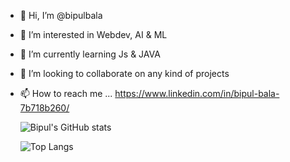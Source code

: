 - 👋 Hi, I’m @bipulbala
- 👀 I’m interested in Webdev, AI & ML
- 🌱 I’m currently learning Js & JAVA
- 💞️ I’m looking to collaborate on any kind of projects
- 📫 How to reach me ... https://www.linkedin.com/in/bipul-bala-7b718b260/
  
  ![Bipul's GitHub stats](https://github-readme-stats.vercel.app/api?username=bipulbala&show_icons=true)
 
  ![Top Langs](https://github-readme-stats.vercel.app/api/top-langs/?username=bipulbala&hide_progress=true&layout=compact)
<!---
bipulbala/bipulbala is a ✨ special ✨ repository because its `README.md` (this file) appears on your GitHub profile.
You can click the Preview link to take a look at your changes.
--->
